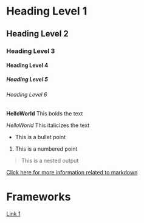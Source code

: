 <!-- for niyati -->
<!-- delete this once it makes sense -->
#       Heading Level 1
##      Heading Level 2
###     Heading Level 3
####    Heading Level 4
#####   Heading Level 5
######  Heading Level 6

**HelloWorld**      This bolds the text

*HelloWorld*        This italicizes the text

- This is a bullet point
1. This is a numbered point

> This is a nested output

<!-- here is how you do a live link to a site -->
[Click here for more information related to markdown](https://www.markdownguide.org/basic-syntax/)



# Frameworks
[Link 1](null)